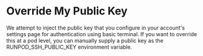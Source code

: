 # Override My Public Key

We attempt to inject the public key that you configure in your account's settings page for authentication using basic terminal. If you want to override this at a pod level, you can manually supply a public key as the RUNPOD\_SSH\_PUBLIC\_KEY environment variable.
